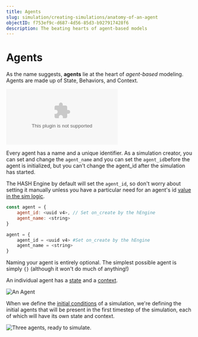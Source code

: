 ```yaml
---
title: Agents
slug: simulation/creating-simulations/anatomy-of-an-agent
objectID: f753ef9c-d687-4d56-85d3-b927917428f6
description: The beating hearts of agent-based models
---
```


# Agents

As the name suggests, **agents** lie at the heart of _agent_-_based_ modeling. Agents are made up of State, Behaviors, and Context.

<Embed url="https://youtu.be/PTW6R-PrT38" caption="Anatomy of an Agent" type="youtube" />

Every agent has a name and a unique identifier. As a simulation creator, you can set and change the `agent_name` and you can set the `agent_id`before the agent is initialized, but you can't change the agent_id after the simulation has started.

<Hint style="info">

The HASH Engine by default will set the `agent_id`, so don't worry about setting it manually unless you have a particular need for an agent's id [value in the sim logic](/docs/simulation/creating-simulations/libraries/hash/agent#generateagentid).

</Hint>

<Tabs>
<Tab title="JavaScript" >


```javascript
const agent = {
    agent_id: <uuid v4>, // Set on_create by the hEngine
    agent_name: <string>
}
```

</Tab >

<Tab title="Python" >


```python
agent = {
    agent_id = <uuid v4> #Set on_create by the hEngine
    agent_name = <string>
}
```

</Tab>
</Tabs>

Naming your agent is entirely optional. The simplest possible agent is simply `{}` \(although it won't do much of anything!\)

An individual agent has a [state](/docs/simulation/creating-simulations/anatomy-of-an-agent/state) and a [context](/docs/simulation/creating-simulations/anatomy-of-an-agent/context).

![An Agent](https://cdn-us1.hash.ai/site/docs/image%20%2814%29.png)

When we define the [initial conditions](/docs/simulation/creating-simulations/anatomy-of-an-agent/initial-state) of a simulation, we're defining the initial agents that will be present in the first timestep of the simulation, each of which will have its own state and context.

![Three agents, ready to simulate.](https://cdn-us1.hash.ai/site/docs/image%20%2813%29.png)
